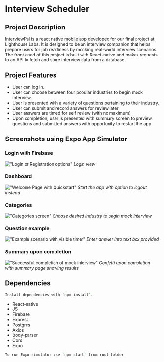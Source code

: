 # Interview Scheduler

## Project Description 

InterviewPal is a react native mobile app developed for our final project at Lighthouse Labs. It is designed to be an interview companion that helps prepare users for job readiness by mocking real-world interview scenarios. The front ened of this project is built with React-native and makes requests to an API to fetch and store interview data from a database. 

## Project Features

- User can log in.
- User can choose between four popular industries to begin mock interview.
- User is presented with a variety of questions pertaining to their industry.
- User can submit and record answers for review later
- User answers are timed for self review (with no maximum)
- Upon completion, user is presented with summary screen to preview questions and submitted answers with opportunity to restart the app

## Screenshots using Expo App Simulator

### Login with Firebase
!["Login or Registration options"]()
_Login view_

### Dashboard 
!["Welcome Page with Quickstart"]()
_Start the app with option to logout instead_

### Categories 
!["Categories screen"]()
_Choose desired industry to begin mock interview_

### Question example 
!["Example scenario with visible timer"]()
_Enter answer into text box provided_

### Summary upon completion 
!["Successful completion of mock interview"]()
_Confetti upon completion with summary page showing results_

## Dependencies

```sh
Install dependencies with `npm install`.
```

- React-native
- JS
- Firebase
- Express
- Postgres
- Axios
- Body-parser
- Cors
- Expo

```sh
To run Expo simulator use `npm start` from root folder
```